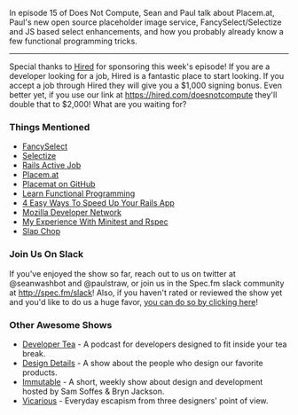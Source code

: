 In episode 15 of Does Not Compute, Sean and Paul talk about Placem.at, Paul's new open source placeholder image service, FancySelect/Selectize and JS based select enhancements, and how you probably already know a few functional programming tricks.

---

Special thanks to [Hired](http://hired.com) for sponsoring this week's episode!  If you are a developer looking for a job, Hired is a fantastic place to start looking. If you accept a job through Hired they will give you a $1,000 signing bonus. Even better yet, if you use our link at https://hired.com/doesnotcompute they'll double that to $2,000! What are you waiting for?


### Things Mentioned

* [FancySelect](https://github.com/paulstraw/FancySelect)
* [Selectize](http://selectize.github.io/selectize.js/)
* [Rails Active Job](http://edgeguides.rubyonrails.org/active_job_basics.html)
* [Placem.at](http://placem.at/)
* [Placemat on GitHub](https://github.com/paulstraw/placemat)
* [Learn Functional Programming](http://reactivex.io/learnrx/)
* [4 Easy Ways To Speed Up Your Rails App](http://blog.skylight.io/4-easy-ways-to-speed-up-your-rails-app/)
* [Mozilla Developer Network](https://developer.mozilla.org/en-US/)
* [My Experience With Minitest and Rspec](http://tenderlovemaking.com/2015/01/23/my-experience-with-minitest-and-rspec.html)
* [Slap Chop](https://www.youtube.com/watch?v=UWRyj5cHIQA)


### Join Us On Slack

If you've enjoyed the show so far, reach out to us on twitter at @seanwashbot and @paulstraw, or join us in the Spec.fm slack community at http://spec.fm/slack! Also, if you haven't rated or reviewed the show yet and you'd like to do us a huge favor, [you can do so by clicking here](https://itunes.apple.com/us/podcast/does-not-compute/id1048731980?mt=2)!


### Other Awesome Shows

* [Developer Tea](http://spec.fm/podcasts/developer-tea) - A podcast for developers designed to fit inside your tea break.
* [Design Details](http://spec.fm/podcasts/design-details) - A show about the people who design our favorite products.
* [Immutable](http://spec.fm/podcasts/immutable) - A short, weekly show about design and development hosted by Sam Soffes & Bryn Jackson.
* [Vicarious](http://spec.fm/podcasts/vicarious) - Everyday escapism from three designers' point of view.
